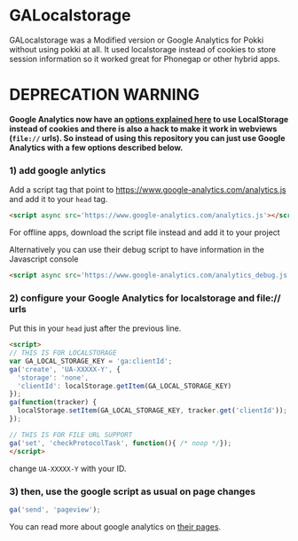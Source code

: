 # GALocalstorage
GALocalstorage was a Modified version or Google Analytics for Pokki without using pokki at all. It used localstorage instead of cookies to store session information so it worked great for Phonegap or other hybrid apps.

# DEPRECATION WARNING

**Google Analytics now have an [options explained here](https://developers.google.com/analytics/devguides/collection/analyticsjs/cookies-user-id#automatic_cookie_domain_configuration) to use LocalStorage instead of cookies and there is also a hack to make it work in webviews (`file://` urls). So instead of using this repository you can just use Google Analytics with a few options described below.**

### 1) add google anlytics

Add a script tag that point to https://www.google-analytics.com/analytics.js and add it to your `head` tag.

```html
<script async src='https://www.google-analytics.com/analytics.js'></script>
```
For offline apps, download the script file instead and add it to your project

Alternatively you can use their debug script to have information in the Javascript console

```html
<script async src='https://www.google-analytics.com/analytics_debug.js'></script>
```

### 2) configure your Google Analytics for localstorage and file:// urls

Put this in your `head` just after the previous line.

```html
<script>
// THIS IS FOR LOCALSTORAGE
var GA_LOCAL_STORAGE_KEY = 'ga:clientId';
ga('create', 'UA-XXXXX-Y', {
  'storage': 'none',
  'clientId': localStorage.getItem(GA_LOCAL_STORAGE_KEY)
});
ga(function(tracker) {
  localStorage.setItem(GA_LOCAL_STORAGE_KEY, tracker.get('clientId'));
});

// THIS IS FOR FILE URL SUPPORT
ga('set', 'checkProtocolTask', function(){ /* noop */});
</script>
```

change `UA-XXXXX-Y` with your ID.


### 3) then, use the google script as usual on page changes

```js
ga('send', 'pageview');
```

You can read more about google analytics on [their pages](https://developers.google.com/analytics/devguides/collection/analyticsjs/).
